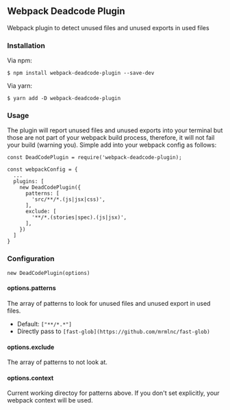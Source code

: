 ## Webpack Deadcode Plugin

Webpack plugin to detect unused files and unused exports in used files

### Installation

Via npm:

```
$ npm install webpack-deadcode-plugin --save-dev
```

Via yarn:

```
$ yarn add -D webpack-deadcode-plugin
```

### Usage

The plugin will report unused files and unused exports into your terminal but those are not part of your webpack build process, therefore, it will not fail your build (warning you). Simple add into your webpack config as follows:

```
const DeadCodePlugin = require('webpack-deadcode-plugin);

const webpackConfig = {
  ...
  plugins: [
    new DeadCodePlugin({
      patterns: [
        'src/**/*.(js|jsx|css)',
      ],
      exclude: [
        '**/*.(stories|spec).(js|jsx)',
      ],
    })
  ]
}
``` 

### Configuration

```
new DeadCodePlugin(options)
```

#### options.patterns

The array of patterns to look for unused files and unused export in used files.

+ Default: `["**/*.*"]`
+ Directly pass to `[fast-glob](https://github.com/mrmlnc/fast-glob)`

#### options.exclude

The array of patterns to not look at.

#### options.context

Current working directoy for patterns above. If you don't set explicitly, your webpack context will be used.
